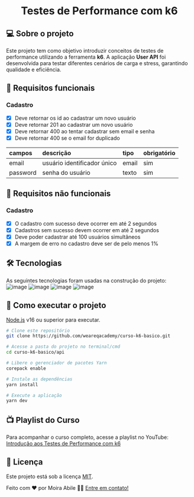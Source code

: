 <h1 align="center">Testes de Performance com k6</h1>

## 💻 Sobre o projeto

Este projeto tem como objetivo introduzir conceitos de testes de performance utilizando a ferramenta **k6**. A aplicação **User API** foi desenvolvida para testar diferentes cenários de carga e stress, garantindo qualidade e eficiência.

## 🔖 Requisitos funcionais

### Cadastro

- [X] Deve retornar os id ao cadastrar um novo usuário
- [X] Deve retornar 201 ao cadastrar um novo usuário
- [X] Deve retornar 400 ao tentar cadastrar sem email e senha
- [X] Deve retornar 400 se o email for duplicado

| campos   | descrição                             | tipo     | obrigatório |
| :-----   | :------------------------------------ | :------- | :---------- |
| email    | usuário identificador único           | email    | sim         |
| password | senha do usuário                      | texto    | sim         |

## 🔖 Requisitos não funcionais

### Cadastro

- [X] O cadastro com sucesso deve ocorrer em até 2 segundos
- [X] Cadastros sem sucesso devem ocorrer em até 2 segundos
- [X] Deve poder cadastrar até 100 usuários simultâneos
- [X] A margem de erro no cadastro deve ser de pelo menos 1%

## 🛠 Tecnologias

As seguintes tecnologias foram usadas na construção do projeto:
<br>
![image](https://img.shields.io/badge/Node.js-339933?style=for-the-badge&logo=nodedotjs&logoColor=white)
![image](https://img.shields.io/badge/Express-000000?style=for-the-badge&logo=express&logoColor=white)
![image](https://img.shields.io/badge/MongoDB-47A248?style=for-the-badge&logo=mongodb&logoColor=white)
![image](https://img.shields.io/badge/k6-7D64FF?style=for-the-badge&logo=k6&logoColor=white)

## 🚀 Como executar o projeto

[Node.js](https://nodejs.org/) v16 ou superior para executar.

```bash
# Clone este repositório
git clone https://github.com/weareqacademy/curso-k6-basico.git

# Acesse a pasta do projeto no terminal/cmd
cd curso-k6-basico/api

# Libere o gerenciador de pacotes Yarn
corepack enable

# Instale as dependências
yarn install

# Execute a aplicação
yarn dev
```

## 📺 Playlist do Curso

Para acompanhar o curso completo, acesse a playlist no YouTube:
[Introdução aos Testes de Performance com k6](https://youtube.com/playlist?list=PLn2i8I7W73irNVpzHDU2oKWCKLa2VPWEx&si=ADLp14E-U4BO3djx)

## 📝 Licença

Este projeto está sob a licença [MIT](./LICENSE.md).

Feito com ❤️ por Moira Abile 👋🏽 [Entre em contato!](https://br.linkedin.com/in/moira-luiza-abile-93526816a)

